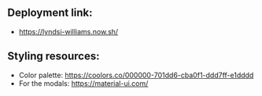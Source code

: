 ## Deployment link:
- https://lyndsi-williams.now.sh/

## Styling resources:
- Color palette: https://coolors.co/000000-701dd6-cba0f1-ddd7ff-e1dddd
- For the modals: https://material-ui.com/
